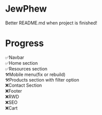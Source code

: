 # JewPhew
Better README.md when project is finished!

# Progress
✅Navbar
<br>
✅Home section
<br>
✅Resources section
<br>
⚒️Mobile menu(fix or rebuild)
<br>
⚒️Products section with filter option
<br>
❌Contact Section
<br>
❌Footer
<br>
❌RWD
<br>
❌SEO
<br>
❌Cart